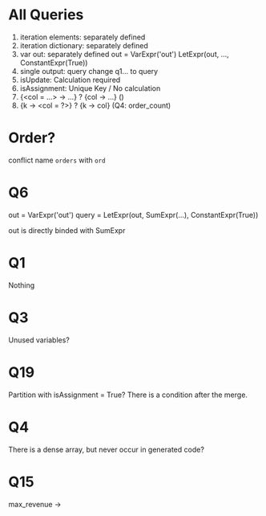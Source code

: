 # All Queries
1. iteration elements: separately defined
2. iteration dictionary: separately defined
3. var out: separately defined 
   out = VarExpr('out')
   LetExpr(out, ..., ConstantExpr(True))
4. single output: query
   change q1... to query
5. isUpdate: Calculation required
6. isAssignment: Unique Key / No calculation
7. {<col = ...> -> ...} ? {col -> ...} ()
8. {k -> <col = ?>} ? {k -> col} (Q4: order_count)

# Order?
conflict name `orders` with `ord`
 
# Q6
out = VarExpr('out')
query = LetExpr(out, SumExpr(...), ConstantExpr(True))

out is directly binded with SumExpr

# Q1
Nothing

# Q3
Unused variables?

# Q19
Partition with isAssignment = True?
There is a condition after the merge.

# Q4 
There is a dense array, but never occur in generated code?

# Q15
max_revenue -> 